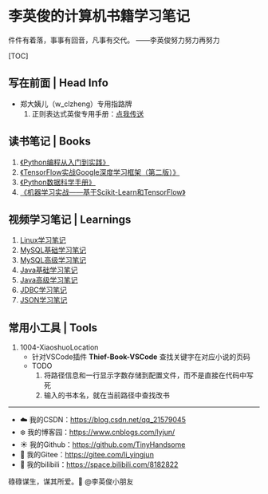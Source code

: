 # 李英俊的计算机书籍学习笔记

件件有着落，事事有回音，凡事有交代。									——李英俊努力努力再努力



[TOC]

## 写在前面 | Head Info

- 郑大姨儿（w_clzheng）专用指路牌
  1. 正则表达式英俊专用手册：[点我传送](https://github.com/TinyHandsome/BookStudy/blob/master/books/book6_Python%E6%A0%B8%E5%BF%83%E7%BC%96%E7%A8%8B%EF%BC%88%E7%AC%AC3%E7%89%88%EF%BC%89/%E3%80%8APython%E6%A0%B8%E5%BF%83%E7%BC%96%E7%A8%8B%EF%BC%88%E7%AC%AC3%E7%89%88%EF%BC%89%E3%80%8B%E5%AD%A6%E4%B9%A0%E7%AC%94%E8%AE%B0.md)

## 读书笔记 | Books

1. [《Python编程从入门到实践》]()
2. [《TensorFlow实战Google深度学习框架（第二版）》](https://blog.csdn.net/qq_21579045/category_10672814.html)
3. [《Python数据科学手册》](https://blog.csdn.net/qq_21579045/category_10672841.html)
4. [《机器学习实战——基于Scikit-Learn和TensorFlow》](https://blog.csdn.net/qq_21579045/category_10672881.html)

## 视频学习笔记 | Learnings

1. [ Linux学习笔记](https://blog.csdn.net/qq_21579045/article/details/95605401)
2. [MySQL基础学习笔记](https://blog.csdn.net/qq_21579045/article/details/98111827)
3. [MySQL高级学习笔记](https://blog.csdn.net/qq_21579045/article/details/99702766)
4. [Java基础学习笔记](https://www.cnblogs.com/lyjun/p/11956413.html)
5. [Java高级学习笔记](https://www.cnblogs.com/lyjun/p/12524331.html)
6. [JDBC学习笔记](https://blog.csdn.net/qq_21579045/article/details/105386353)
7. [JSON学习笔记](https://blog.csdn.net/qq_21579045/article/details/108577716)

## 常用小工具 | Tools

1. 1004-XiaoshuoLocation
   - 针对VSCode插件 **Thief-Book-VSCode** 查找关键字在对应小说的页码
   - TODO
     1. 将路径信息和一行显示字数存储到配置文件，而不是直接在代码中写死
     2. 输入的书本名，就在当前路径中查找改书





------

- :cloud: 我的CSDN：https://blog.csdn.net/qq_21579045
- :snowflake: 我的博客园：https://www.cnblogs.com/lyjun/
- :sunny: 我的Github：https://github.com/TinyHandsome
- :rainbow: 我的Gitee：https://gitee.com/li_yingjun
- :palm_tree: 我的bilibili：https://space.bilibili.com/8182822

碌碌谋生，谋其所爱。:ocean:              @李英俊小朋友